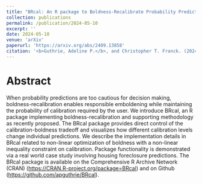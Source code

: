 ```yaml
---
title: "BRcal: An R package to Boldness-Recalibrate Probability Predictions."
collection: publications
permalink: /publication/2024-05-10
excerpt: ''
date: 2024-05-10
venue: 'arXiv'
paperurl: 'https://arxiv.org/abs/2409.13858'
citation: '<b>Guthrie, Adeline P.</b>, and Christopher T. Franck. (2024). &quot;BRcal: An R package to Boldness-Recalibrate Probability Predictions.&quot; <i>arXiv</i> preprint.'
---
```


Abstract
======
When probability predictions are too cautious for decision making, boldness-recalibration enables responsible emboldening while maintaining the probability of calibration required by the user. We introduce BRcal, an R package implementing boldness-recalibration and supporting methodology as recently proposed. The BRcal package provides direct control of the calibration-boldness tradeoff and visualizes how different calibration levels change individual predictions. We describe the implementation details in BRcal related to non-linear optimization of boldness with a non-linear inequality constraint on calibration. Package functionality is demonstrated via a real world case study involving housing foreclosure predictions. The BRcal package is available on the Comprehensive R Archive Network (CRAN) (https://CRAN.R-project.org/package=BRcal) and on Github (https://github.com/apguthrie/BRcal).



